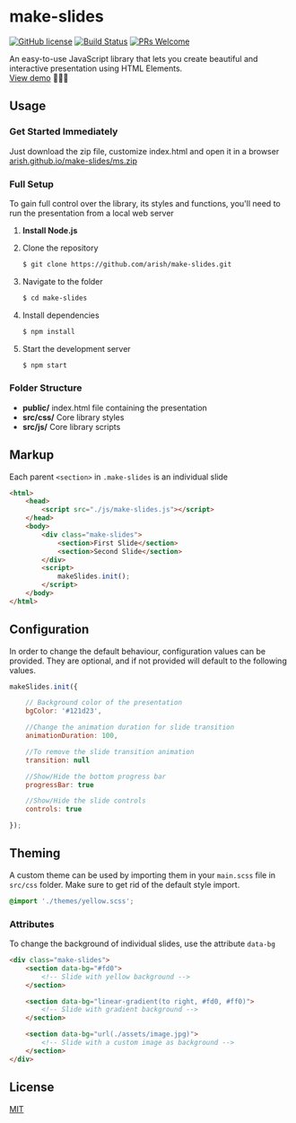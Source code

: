 # make-slides

[![GitHub license](https://img.shields.io/github/license/arish/make-slides?color=blue)](https://github.com/arish/make-slides/blob/master/LICENSE) [![Build Status](https://travis-ci.com/arish/make-slides.svg?branch=master)](https://travis-ci.com/arish/make-slides) [![PRs Welcome](https://img.shields.io/badge/PRs-welcome-brightgreen.svg)]()

An easy-to-use JavaScript library that lets you create beautiful and interactive presentation using HTML Elements.\
[View demo](https://arish.github.io/make-slides)
🌈📝🚀

## Usage

### Get Started Immediately

Just download the zip file, customize index.html and open it in a browser\
[arish.github.io/make-slides/ms.zip](https://arish.github.io/make-slides/ms.zip)

### Full Setup

To gain full control over the library, its styles and functions, you'll need to run the presentation from a local web server

1. **Install Node.js**

1. Clone the repository

   ```sh
   $ git clone https://github.com/arish/make-slides.git
   ```

1. Navigate to the folder
   ```sh
   $ cd make-slides
   ```
1. Install dependencies
   ```sh
   $ npm install
   ```
1. Start the development server
   ```sh
   $ npm start
   ```

### Folder Structure

- **public/** index.html file containing the presentation
- **src/css/** Core library styles
- **src/js/** Core library scripts

## Markup

Each parent `<section>` in `.make-slides` is an individual slide

```html
<html>
	<head>
		<script src="./js/make-slides.js"></script>
	</head>
	<body>
		<div class="make-slides">
			<section>First Slide</section>
			<section>Second Slide</section>
		</div>
		<script>
			makeSlides.init();
		</script>
	</body>
</html>
```

## Configuration

In order to change the default behaviour, configuration values can be provided. They are optional, and if not provided will default to the following values.

```javascript
makeSlides.init({

	// Background color of the presentation
	bgColor: '#121d23',

	//Change the animation duration for slide transition
	animationDuration: 100,

	//To remove the slide transition animation
	transition: null

	//Show/Hide the bottom progress bar
	progressBar: true

	//Show/Hide the slide controls
	controls: true

});
```

## Theming

A custom theme can be used by importing them in your `main.scss` file in `src/css` folder. Make sure to get rid of the default style import.

```scss
@import './themes/yellow.scss';
```

### Attributes

To change the background of individual slides, use the attribute `data-bg`

```html
<div class="make-slides">
	<section data-bg="#fd0">
		<!-- Slide with yellow background -->
	</section>

	<section data-bg="linear-gradient(to right, #fd0, #ff0)">
		<!-- Slide with gradient background -->
	</section>

	<section data-bg="url(./assets/image.jpg)">
		<!-- Slide with a custom image as background -->
	</section>
</div>
```

## License

[MIT](LICENSE)
